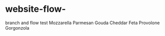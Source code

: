 # website-flow-
branch and flow test
Mozzarella 
Parmesan
Gouda 
Cheddar 
Feta 
Provolone 
Gorgonzola 
